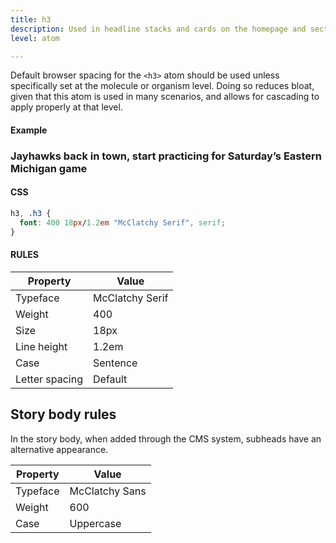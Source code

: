 ```yaml
---
title: h3
description: Used in headline stacks and cards on the homepage and section pages; primary subhead in articles.
level: atom

---
```

Default browser spacing for the `<h3>` atom should be used unless specifically set at the molecule or organism level. Doing so reduces bloat, given that this atom is used in many scenarios, and allows for cascading to apply properly at that level.

#### Example
<div class="example">
  <h3>Jayhawks back in town, start practicing for Saturday’s Eastern Michigan game</h3>
</div>

#### CSS
```css
h3, .h3 {
  font: 400 18px/1.2em "McClatchy Serif", serif;
}
```

#### RULES

Property | Value
--- | ---
Typeface | McClatchy Serif
Weight | 400
Size | 18px
Line height | 1.2em
Case | Sentence
Letter spacing | Default

## Story body rules 

In the story body, when added through the CMS system, subheads have an alternative appearance.

Property | Value
--- | ---
Typeface | McClatchy Sans
Weight | 600
Case | Uppercase
